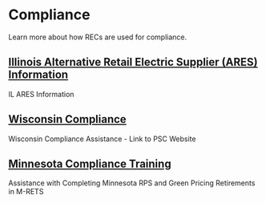 # Compliance
Learn more about how RECs are used for compliance.

## [Illinois Alternative Retail Electric Supplier (ARES) Information](https://mrets.github.io/Help/compliance_il_ares)
IL ARES Information

## [Wisconsin Compliance](https://mrets.github.io/Help/compliance_wi_compliance)
Wisconsin Compliance Assistance - Link to PSC Website

## [Minnesota Compliance Training](https://mrets.github.io/Help/compliance_mn_compliance)
Assistance with Completing Minnesota RPS and Green Pricing Retirements in M-RETS
